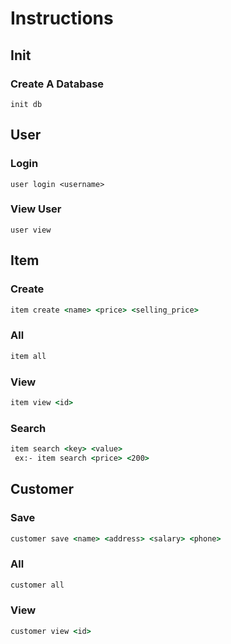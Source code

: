 # Instructions

## Init

### Create A Database

```
init db
```
## User

### Login

```
user login <username>
```

### View User

```
user view
```

## Item

### Create

```cmd
item create <name> <price> <selling_price>
```
### All

```cmd
item all
```

### View

```cmd
item view <id>
```
### Search

```cmd
item search <key> <value>
 ex:- item search <price> <200>
```
## Customer

### Save

```cmd
customer save <name> <address> <salary> <phone>
```

### All

```cmd
customer all
```

### View

```cmd
customer view <id>
```
